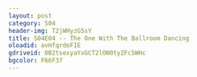 ```yaml
---
layout: post 
category: S04 
header-img: T2jWHyzG5sY 
title: S04E04 -- The One With The Ballroom Dancing 
oloadid: avHfqrdoFIE 
gdriveid: 0B2tsexyaYxGCT2lON0tyZFc5WHc 
bgcolor: F66F37
--- 
```

<!--more--> 
